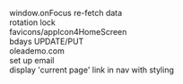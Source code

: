 window.onFocus re-fetch data  
rotation lock  
favicons/appIcon4HomeScreen  
bdays UPDATE/PUT  
oleademo.com  
set up email    
display 'current page' link in nav with styling  
